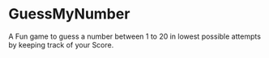 # GuessMyNumber
A Fun game to guess a number between 1 to 20 in lowest possible attempts by keeping track of your Score.
